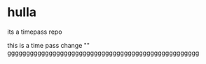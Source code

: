 # hulla
its a timepass repo

this is a time pass change ""
ggggggggggggggggggggggggggggggggggggggggggggggggggg
